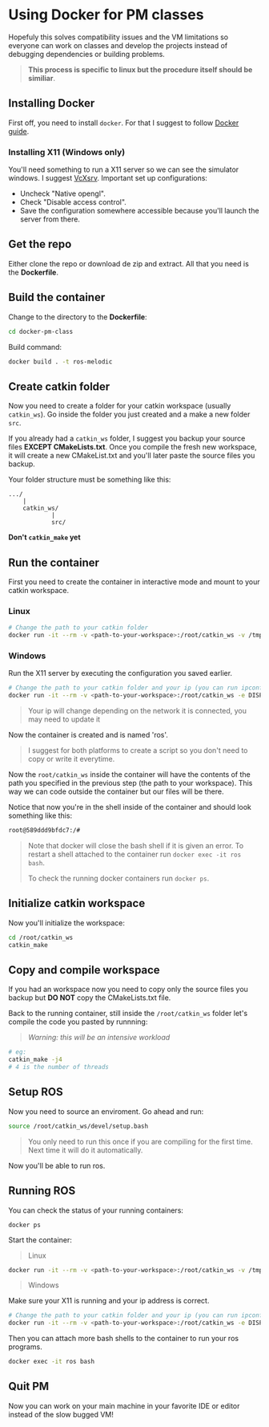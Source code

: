 # Using Docker for PM classes
Hopefuly this solves compatibility issues and the VM limitations so everyone can work on classes and develop the projects instead of debugging dependencies or building problems.
>**This process is specific to linux but the procedure itself should be similiar**.
>
## Installing Docker
First off, you need to install `docker`. For that I suggest to follow [Docker guide](https://docs.docker.com/get-docker/).
### Installing X11 (Windows only)
You'll need something to run a X11 server so we can see the simulator windows. I suggest [VcXsrv](https://sourceforge.net/projects/vcxsrv/).
Important set up configurations:
* Uncheck "Native opengl".
* Check "Disable access control".
* Save the configuration somewhere accessible because you'll launch the server from there.

## Get the repo
Either clone the repo or download de zip and extract. All that you need is the **Dockerfile**.

## Build the container
Change to the directory to the **Dockerfile**:
```bash
cd docker-pm-class
```
Build command:
```bash
docker build . -t ros-melodic
```

## Create catkin folder
Now you need to create a folder for your catkin workspace (usually `catkin_ws`). Go inside the folder you just created and a make a new folder `src`.

If you already had a `catkin_ws` folder, I suggest you backup your source files **EXCEPT CMakeLists.txt**. Once you compile the fresh new workspace, it will create a new CMakeList.txt and you'll later paste the source files you backup.

Your folder structure must be something like this:
```
.../
    |
    catkin_ws/
            |
            src/
```
**Don't `catkin_make` yet**

## Run the container
First you need to create the container in interactive mode and mount to your catkin workspace.
### Linux
```bash
# Change the path to your catkin folder
docker run -it --rm -v <path-to-your-workspace>:/root/catkin_ws -v /tmp/.X11-unix:/tmp/.X11-unix -e DISPLAY=$DISPLAY -h $HOSTNAME -v $HOME/.Xauthority:/root/.Xauthority --name ros ros-melodic
```
### Windows
Run the X11 server by executing the configuration you saved earlier.
```bash
# Change the path to your catkin folder and your ip (you can run ipconfig to check your ip)
docker run -it --rm -v <path-to-your-workspace>:/root/catkin_ws -e DISPLAY=<your-ip>:0.0 -e LIBGL_ALWAYS_INDIRECT=0 --name ros ros-melodic
```
> Your ip will change depending on the network it is connected, you may need to update it
>
Now the container is created and is named 'ros'.

> I suggest for both platforms to create a script so you don't need to copy or write it everytime.
>

Now the `root/catkin_ws` inside the container will have the contents of the path you specified in the previous step (the path to your workspace). This way we can code outside the container but our files will be there.

Notice that now you're in the shell inside of the container and should look something like this:
```bash
root@589ddd9bfdc7:/# 
```
> Note that docker will close the bash shell if it is given an error. To restart a shell attached to the container run `docker exec -it ros bash`.
>
> To check the running docker containers run `docker ps`.
>
## Initialize catkin workspace
Now you'll initialize the workspace:
```bash
cd /root/catkin_ws
catkin_make
```
## Copy and compile workspace
If you had an workspace now you need to copy only the source files you backup but **DO NOT** copy the CMakeLists.txt file.

Back to the running container, still inside the `/root/catkin_ws` folder let's compile the code you pasted by runnning:

>_Warning: this will be an intensive workload_
>
```bash
# eg:
catkin_make -j4
# 4 is the number of threads
```
## Setup ROS
Now you need to source an enviroment.
Go ahead and run:
```bash
source /root/catkin_ws/devel/setup.bash
```
> You only need to run this once if you are compiling for the first time. Next time it will do it automatically.
>
Now you'll be able to run ros.

## Running ROS
You can check the status of your running containers:
```
docker ps
```
Start the container:
> Linux
>
```bash
docker run -it --rm -v <path-to-your-workspace>:/root/catkin_ws -v /tmp/.X11-unix:/tmp/.X11-unix -e DISPLAY=$DISPLAY -h $HOSTNAME -v $HOME/.Xauthority:/root/.Xauthority --name ros ros-melodic
```
> Windows
>
Make sure your X11 is running and your ip address is correct.
```bash
# Change the path to your catkin folder and your ip (you can run ipconfig to check your ip)
docker run -it --rm -v <path-to-your-workspace>:/root/catkin_ws -e DISPLAY=<your-ip>:0.0 -e LIBGL_ALWAYS_INDIRECT=0 --name ros ros-melodic
```
Then you can attach more bash shells to the container to run your ros programs.
```bash
docker exec -it ros bash
```
## Quit PM
Now you can work on your main machine in your favorite IDE or editor instead of the slow bugged VM!
